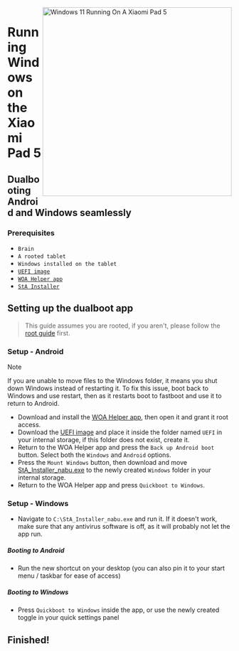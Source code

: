 <img align="right" src="https://raw.githubusercontent.com/erdilS/Port-Windows-11-Xiaomi-Pad-5/main/nabu.png" width="425" alt="Windows 11 Running On A Xiaomi Pad 5">


# Running Windows on the Xiaomi Pad 5

## Dualbooting Android and Windows seamlessly

### Prerequisites
- ```Brain```
- ```A rooted tablet```
- ```Windows installed on the tablet```
- [```UEFI image```](https://github.com/erdilS/Port-Windows-11-Xiaomi-Pad-5/releases/download/UEFI/uefi-v2.img)
- [```WOA Helper app```](https://github.com/erdilS/Port-Windows-11-Xiaomi-Pad-5/releases/download/dualboot/woahelper.apk)
- [```StA Installer```](https://github.com/erdilS/Port-Windows-11-Xiaomi-Pad-5/releases/download/dualboot/StA_Installer_nabu.exe)

## Setting up the dualboot app
> This guide assumes you are rooted, if you aren't, please follow the [root guide](2-rootguide-en.md) first.

### Setup - Android
> [!NOTE]
> If you are unable to move files to the Windows folder, it means you shut down Windows instead of restarting it. To fix this issue, boot back to Windows and use restart, then as it restarts boot to fastboot and use it to return to Android.

- Download and install the [WOA Helper app](https://github.com/erdilS/Port-Windows-11-Xiaomi-Pad-5/releases/download/dualboot/woahelper.apk), then open it and grant it root access.
- Download the [UEFI image](https://github.com/erdilS/Port-Windows-11-Xiaomi-Pad-5/releases/download/1.0/uefi.img) and place it inside the folder named `UEFI` in your internal storage, if this folder does not exist, create it.
- Return to the WOA Helper app and press the `Back up Android boot` button. Select both the `Windows` and `Android` options.
- Press the `Mount Windows` button, then download and move [StA_Installer_nabu.exe](https://github.com/erdilS/Port-Windows-11-Xiaomi-Pad-5/releases/download/dualboot/StA_Installer_nabu.exe) to the newly created `Windows` folder in your internal storage.
- Return to the WOA Helper app and press `Quickboot to Windows`.

### Setup - Windows
- Navigate to `C:\StA_Installer_nabu.exe` and run it. If it doesn't work, make sure that any antivirus software is off, as it will probably not let the app run.

##### Booting to Android
  - Run the new shortcut on your desktop (you can also pin it to your start menu / taskbar for ease of access)

##### Booting to Windows
  - Press `Quickboot to Windows` inside the app, or use the newly created toggle in your quick settings panel
  
## Finished!

